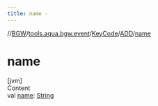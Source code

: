```yaml
---
title: name -
---
```

//[BGW](../../../../index.md)/[tools.aqua.bgw.event](../../index.md)/[KeyCode](../index.md)/[ADD](index.md)/[name](name.md)



# name  
[jvm]  
Content  
val [name](name.md): [String](https://kotlinlang.org/api/latest/jvm/stdlib/kotlin/-string/index.html)  



